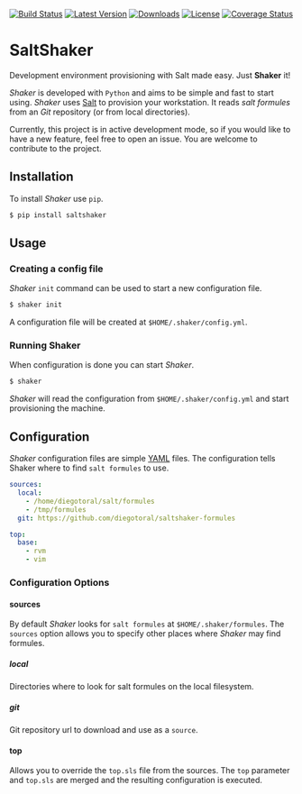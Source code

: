 [![Build Status](https://travis-ci.org/diegotoral/SaltShaker.svg?branch=master)](https://travis-ci.org/diegotoral/SaltShaker) [![Latest Version](https://pypip.in/version/saltshaker/badge.svg?text=version)](https://pypi.python.org/pypi/saltshaker/) [![Downloads](https://pypip.in/download/saltshaker/badge.svg?period=day|week|month)](https://pypi.python.org/pypi/saltshaker/) [![License](https://pypip.in/license/saltshaker/badge.svg)](https://pypi.python.org/pypi/saltshaker/) [![Coverage Status](https://img.shields.io/coveralls/diegotoral/SaltShaker.svg)](https://coveralls.io/r/diegotoral/SaltShaker)

SaltShaker
==========

Development environment provisioning with Salt made easy. Just **Shaker** it!

*Shaker* is developed with `Python` and aims to be simple and fast to start using. *Shaker* uses [Salt](https://github.com/saltstack/salt) to provision your workstation. It reads *salt formules* from an *Git* repository (or from local directories).

Currently, this project is in active development mode, so if you would like to have a new feature, feel free to open an issue. You are welcome to contribute to the project.

## Installation ##

To install *Shaker* use `pip`.

```sh
$ pip install saltshaker
```

## Usage ##
### Creating a config file ###

*Shaker* `init` command can be used to start a new configuration file.

```sh
$ shaker init
```

A configuration file will be created at `$HOME/.shaker/config.yml`.

### Running Shaker ###

When configuration is done you can start *Shaker*.

```sh
$ shaker
```

*Shaker* will read the configuration from `$HOME/.shaker/config.yml` and start provisioning the machine.

## Configuration ##

*Shaker* configuration files are simple [YAML](http://www.yaml.org/) files. The configuration tells Shaker where to find `salt formules` to use.

```yaml
sources:
  local:
    - /home/diegotoral/salt/formules
    - /tmp/formules
  git: https://github.com/diegotoral/saltshaker-formules

top:
  base:
    - rvm
    - vim
```

### Configuration Options ###
#### sources ####

By default *Shaker* looks for `salt formules` at `$HOME/.shaker/formules`. The `sources` option allows you to specify other places where *Shaker* may find formules.

##### local #####

Directories where to look for salt formules on the local filesystem.

##### git ####

Git repository url to download and use as a `source`.

#### top ####

Allows you to override the `top.sls` file from the sources. The `top` parameter and `top.sls` are merged and the resulting configuration is executed.
